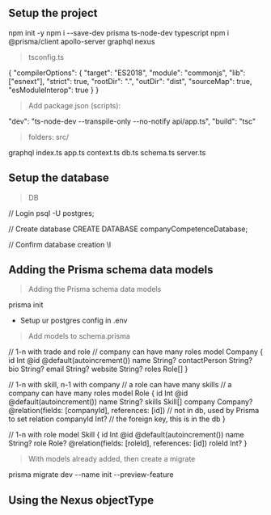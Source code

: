 ## Setup the project

> 
  npm init -y
  npm i --save-dev prisma ts-node-dev typescript
  npm i @prisma/client apollo-server graphql nexus

> tsconfig.ts

  {
    "compilerOptions": {
        "target": "ES2018",
        "module": "commonjs",
        "lib": ["esnext"],
        "strict": true,
        "rootDir": ".",
        "outDir": "dist",
        "sourceMap": true,
        "esModuleInterop": true
    }
  }

> Add package.json (scripts):

  "dev": "ts-node-dev --transpile-only --no-notify api/app.ts",
  "build": "tsc"

> folders: src/

  graphql
  index.ts
  app.ts
  context.ts
  db.ts
  schema.ts
  server.ts

## Setup the database

> DB

  // Login
  psql -U postgres;

  // Create database
  CREATE DATABASE companyCompetenceDatabase;

  // Confirm database creation
  \l

## Adding the Prisma schema data models

> Adding the Prisma schema data models

  prisma init

  - Setup ur postgres config in .env

> Add models to schema.prisma

  // 1-n with trade and role
  // company can have many roles
  model Company {
    id            Int      @id @default(autoincrement())
    name          String?
    contactPerson String?
    bio           String?
    email         String?
    website       String?
    roles         Role[]
  }

  // 1-n with skill, n-1 with company
  // a role can have many skills
  // a company can have many roles
  model Role {
    id        Int     @id @default(autoincrement())
    name      String?
    skills    Skill[]
    company   Company? @relation(fields: [companyId], references: [id]) // not in db, used by Prisma to set relation
    companyId Int? // the foreign key, this is in the db
  }

  // 1-n with role
  model Skill {
    id     Int    @id @default(autoincrement())
    name   String?
    role   Role?   @relation(fields: [roleId], references: [id])
    roleId Int?
  }

> With models already added, then create a migrate

  prisma migrate dev --name init --preview-feature

## Using the Nexus objectType 

> 


